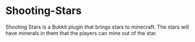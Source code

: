 Shooting-Stars
==============

Shooting Stars is a Bukkit plugin that brings stars to minecraft. The stars will have minerals in them that the players can mine out of the star.
